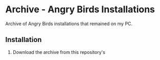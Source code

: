 # Archive  -  Angry Birds Installations
Archive of Angry Birds installations that remained on my PC.

## Installation
1. Download the archive from this repository's 

